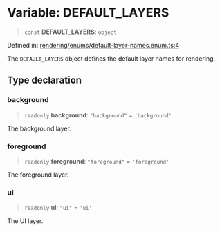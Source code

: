 # Variable: DEFAULT\_LAYERS

> `const` **DEFAULT\_LAYERS**: `object`

Defined in: [rendering/enums/default-layer-names.enum.ts:4](https://github.com/Forge-Game-Engine/Forge/blob/80c88dbc1226e2ea185d187b85121eb9c3da7ead/src/rendering/enums/default-layer-names.enum.ts#L4)

The `DEFAULT_LAYERS` object defines the default layer names for rendering.

## Type declaration

### background

> `readonly` **background**: `"background"` = `'background'`

The background layer.

### foreground

> `readonly` **foreground**: `"foreground"` = `'foreground'`

The foreground layer.

### ui

> `readonly` **ui**: `"ui"` = `'ui'`

The UI layer.
